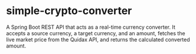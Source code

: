 # simple-crypto-converter

A Spring Boot REST API that acts as a real-time currency converter. It accepts a source currency, a target currency, and
an amount, fetches the live market price from the Quidax API, and returns the calculated converted amount.
